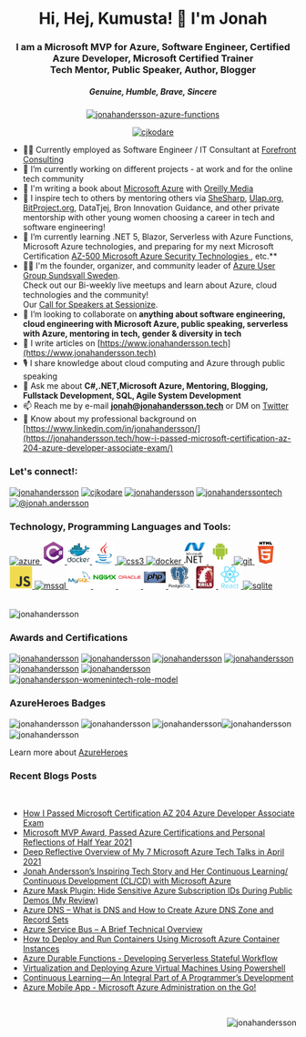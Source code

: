 <h1 align="center">Hi, Hej, Kumusta! 👋 I'm Jonah</h1>
<h3 align="center">I am a Microsoft MVP for Azure, Software Engineer, Certified Azure Developer, Microsoft Certified Trainer <br> Tech Mentor, Public Speaker, Author, Blogger</h3>
<h5 align="center">Genuine, Humble, Brave, Sincere </h5>
<p align="center"> <a href="https://www.jonahandersson.tech" target="blank"><img src="https://jonahsstorage.blob.core.windows.net/jcaphotos/JonahAndersson_AzureFunctions.jpg" width="100px" alt="jonahandersson-azure-functions" /></a> </p>
<p align="center"> <a href="https://twitter.com/cjkodare" target="blank"><img src="https://img.shields.io/twitter/follow/cjkodare?logo=twitter&style=for-the-badge" alt="cjkodare" /></a> </p>

- :woman_technologist: Currently employed as Software Engineer / IT Consultant at <a href="https://www.forefront.se" target="_blank">Forefront Consulting</a>
- 🔭 I’m currently working on different projects - at work and for the online tech community
- 📖 I'm writing a book about [Microsoft Azure](https://azure.microsoft.com/en-us/?WT.mc_id=AZ-MVP-5004251) with [Oreilly Media](https://www.oreilly.com/pub/au/8433)
- 👯 I inspire tech to others by mentoring others via [SheSharp](https://www.shesharp.co/mentorship-program/), [Ulap.org](https://www.ulap.org/jonah-anderssons-inspiring-tech-story-and-her-continuous-learning-continuous-development-cl-cd-with-microsoft-azure/), [BitProject.org](https://www.bitproject.org/serverless), DataTjej, Bron Innovation Guidance, and other private mentorship with other young women choosing a career in tech and software engineering! 
- 🌱 I’m currently learning .NET 5, Blazor, Serverless with Azure Functions, Microsoft Azure technologies, and preparing for my next Microsoft Certification <a href="https://docs.microsoft.com/en-us/learn/certifications/exams/az-500?WT.mc_id=AZ-MVP-5004251" target="blank"> AZ-500 Microsoft Azure Security Technologies </a>, etc.**
- :woman_technologist: I'm the founder, organizer, and community leader of [Azure User Group Sundsvall Sweden](https://www.meetup.com/azureusergroupsundsvallsverige). </br>
Check out our Bi-weekly live meetups and learn about Azure, cloud technologies and the community!  </br>
Our <a href="https://sessionize.com/azure-user-group-sundsvall-sweden-cfp-2021" target="_blank">Call for Speakers at Sessionize</a>. 
- 👯 I’m looking to collaborate on **anything about software engineering, cloud engineering with Microsoft Azure, public speaking, serverless with Azure, mentoring in tech, gender & diversity in tech**
- 📝 I write articles on [https://www.jonahandersson.tech](https://www.jonahandersson.tech)
- 🎙️  I share knowledge about cloud computing and Azure through public speaking 
- 💬 Ask me about **C#,.NET,Microsoft Azure, Mentoring, Blogging, Fullstack Development, SQL, Agile System Development**
- 📫 Reach me by e-mail  **jonah@jonahandersson.tech** or DM on [Twitter](https://www.twitter.com/cjkodare)
- 📄 Know about my professional background on [https://www.linkedin.com/in/jonahandersson/](https://jonahandersson.tech/how-i-passed-microsoft-certification-az-204-azure-developer-associate-exam/)

<h3 align="left">Let's connect!:</h3>
<p align="left">
<a href="https://dev.to/jonahandersson" target="blank"><img align="center" src="https://cdn.jsdelivr.net/npm/simple-icons@3.0.1/icons/dev-dot-to.svg" alt="jonahandersson" height="30" width="40" /></a>
<a href="https://twitter.com/cjkodare" target="blank"><img align="center" src="https://raw.githubusercontent.com/rahuldkjain/github-profile-readme-generator/master/src/images/icons/Social/twitter.svg" alt="cjkodare" height="30" width="40" /></a>
<a href="https://linkedin.com/in/jonahandersson" target="blank"><img align="center" src="https://raw.githubusercontent.com/rahuldkjain/github-profile-readme-generator/master/src/images/icons/Social/linked-in-alt.svg" alt="jonahandersson" height="30" width="40" /></a>
<a href="https://fb.com/jonahanderssontech" target="blank"><img align="center" src="https://raw.githubusercontent.com/rahuldkjain/github-profile-readme-generator/master/src/images/icons/Social/facebook.svg" alt="jonahanderssontech" height="30" width="40" /></a>
<a href="https://medium.com/@jonah.andersson" target="blank"><img align="center" src="https://raw.githubusercontent.com/rahuldkjain/github-profile-readme-generator/master/src/images/icons/Social/medium.svg" alt="@jonah.andersson" height="30" width="40" /></a>
</p>

<h3 align="left">Technology, Programming Languages and Tools:</h3>

<p align="left"> </a> <a href="https://azure.microsoft.com/en-in/" target="_blank"> <img src="https://swimburger.net/media/fbqnp2ie/azure.svg" alt="azure" width="40" height="40"/> </a> <a href="https://www.w3schools.com/cs/" target="_blank"> <img src="https://raw.githubusercontent.com/devicons/devicon/master/icons/csharp/csharp-original.svg" alt="csharp" width="40" height="40"/> </a> 
<a href="https://www.docker.com/" target="_blank"> <img src="https://raw.githubusercontent.com/devicons/devicon/master/icons/docker/docker-original-wordmark.svg" alt="docker" width="40" height="40"/> </a> <a href="https://dotnet.microsoft.com/" target="_blank">
  <a href="https://www.java.com" target="_blank"> <img src="https://raw.githubusercontent.com/devicons/devicon/master/icons/java/java-original.svg" alt="java" width="40" height="40"/> </a>
<a href="https://www.w3schools.com/css/" target="_blank"> <img src="https://cdn.worldvectorlogo.com/logos/dot-net-core-7.svg" alt="css3" width="40" height="40"/> </a>
<a href="https://www.docker.com/" target="_blank"> <img src="https://www.pinclipart.com/picdir/middle/223-2230502_knockout-js-clipart.png" alt="docker" width="40" height="40"/> </a> <a href="https://dotnet.microsoft.com/" target="_blank"> <img src="https://raw.githubusercontent.com/devicons/devicon/master/icons/dot-net/dot-net-original-wordmark.svg" alt="dotnet" width="40" height="40"/> </a> <a href="https://developer.android.com" target="_blank"> <img src="https://raw.githubusercontent.com/devicons/devicon/master/icons/android/android-original-wordmark.svg" alt="android" width="40" height="40"/> <a href="https://git-scm.com/" target="_blank"> <img src="https://www.vectorlogo.zone/logos/git-scm/git-scm-icon.svg" alt="git" width="40" height="40"/> </a> <a href="https://www.w3.org/html/" target="_blank"> <img src="https://raw.githubusercontent.com/devicons/devicon/master/icons/html5/html5-original-wordmark.svg" alt="html5" width="40" height="40"/> </a>  <a href="https://developer.mozilla.org/en-US/docs/Web/JavaScript" target="_blank"> <img src="https://raw.githubusercontent.com/devicons/devicon/master/icons/javascript/javascript-original.svg" alt="javascript" width="40" height="40"/> </a> <a href="https://www.microsoft.com/en-us/sql-server" target="_blank"> <img src="https://www.svgrepo.com/show/303229/microsoft-sql-server-logo.svg" alt="mssql" width="40" height="40"/> </a> <a href="https://www.mysql.com/" target="_blank"> <img src="https://raw.githubusercontent.com/devicons/devicon/master/icons/mysql/mysql-original-wordmark.svg" alt="mysql" width="40" height="40"/> </a> <a href="https://www.nginx.com" target="_blank"> <img src="https://raw.githubusercontent.com/devicons/devicon/master/icons/nginx/nginx-original.svg" alt="nginx" width="40" height="40"/> </a> <a href="https://www.oracle.com/" target="_blank"> <img src="https://raw.githubusercontent.com/devicons/devicon/master/icons/oracle/oracle-original.svg" alt="oracle" width="40" height="40"/> </a> <a href="https://www.php.net" target="_blank"> <img src="https://raw.githubusercontent.com/devicons/devicon/master/icons/php/php-original.svg" alt="php" width="40" height="40"/> </a> <a href="https://www.postgresql.org" target="_blank"> <img src="https://raw.githubusercontent.com/devicons/devicon/master/icons/postgresql/postgresql-original-wordmark.svg" alt="postgresql" width="40" height="40"/> </a> <a href="https://rubyonrails.org" target="_blank"> <img src="https://raw.githubusercontent.com/devicons/devicon/master/icons/rails/rails-original-wordmark.svg" alt="rails" width="40" height="40"/> </a> <a href="https://reactjs.org/" target="_blank"> <img src="https://raw.githubusercontent.com/devicons/devicon/master/icons/react/react-original-wordmark.svg" alt="react" width="40" height="40"/> </a> <a href="https://www.sqlite.org/" target="_blank"> <img src="https://www.vectorlogo.zone/logos/sqlite/sqlite-icon.svg" alt="sqlite" width="40" height="40"/> </a> </p>
  
<br>
  
<img align="center" src="https://github-readme-stats.vercel.app/api/top-langs?username=jonahandersson&show_icons=true&locale=en&layout=compact" alt="jonahandersson" />
<!-- <p>&nbsp;<img align="center" src="https://github-readme-stats.vercel.app/api?username=jonahandersson&show_icons=true&locale=en" alt="jonahandersson" /></p>  --->
<br>  
  
<h3 align="left">Awards and Certifications</h3>
<p align="left">
<a href="https://www.credly.com/badges/aba0a161-e5db-4212-aab9-724ffd5458ec" target="blank"><img align="center" src="https://jatechsitestorage.blob.core.windows.net/public/azure-fundamentals-badge-transparent_150x150.png" width="100px" alt="jonahandersson" /></a>
 <a href="https://mvp.microsoft.com/en-us/PublicProfile/5004251?fullName=Jonah%20%20Andersson" target="blank"><img align="center" src="https://azcdnendpointjonahanderssontech.azureedge.net/wp-content/uploads/mvp-banner-min-300x121.png" alt="jonahandersson" width="100px" /></a>
   <a href="https://www.credly.com/badges/738932e0-fa15-48ea-bec3-ffa8207542e6" target="blank"><img align="center" src="https://azcdnendpointjonahanderssontech.azureedge.net/wp-content/uploads/azure-developer-associate-JonahAndersson-150x150.png" width="100px" alt="jonahandersson" /></a>
     <a href="https://www.credential.net/profile/jonahandersson969104/wallet" width="100px" target="blank"><img align="center" src="https://azcdnendpointjonahanderssontech.azureedge.net/wp-content/uploads/CloudChampionBadge-150x150.png" width="100px" alt="jonahandersson" /></a>
      <a href="https://www.credly.com/badges/0f71d089-af09-4b0b-adf3-8337d885aa97" width="100px" target="blank"><img align="center" src="https://azdurablefunctionstorage.blob.core.windows.net/blogcontent/MCT-Microsoft_Certified_Trainer-150x150.png" width="100px" alt="jonahandersson" /></a>
        <a href="https://www.jonahandersson.tech" width="100px" target="blank"><img align="center" src="https://azcdnendpointjonahanderssontech.azureedge.net/wp-content/uploads/NordicWomenAwardsNominee.png" width="100px" alt="jonahandersson" /></a>
    <a href="https://www.jonahandersson.tech" width="100px" target="blank"><img align="center" src="https://azcdnendpointjonahanderssontech.azureedge.net/wp-content/uploads/nordicwomenintechawards_rolemodel.png" width="100px" alt="jonahandersson-womenintech-role-model" /></a>
  <br>
  <h3 align="left">AzureHeroes Badges</h3>
<p align="left">
<img align="center" src="https://azcdnendpointjonahanderssontech.azureedge.net/wp-content/uploads/jonahanderssonbadgercontenthero.jpg" alt="jonahandersson" width="100" height="100"/>
<img align="center" src="https://azcdnendpointjonahanderssontech.azureedge.net/wp-content/uploads/jonahanderssonbadgerinclusiveleader.jpg" alt="jonahandersson" width="100" height="100"/>
<img align="center" src="https://azcdnendpointjonahanderssontech.azureedge.net/wp-content/uploads/jonahanderssonbadgermentor.jpg" alt="jonahandersson" width="100" height="100"/><img align="center" src="https://azcdnendpointjonahanderssontech.azureedge.net/wp-content/uploads/jonahanderssonbadgerkudos.jpg" alt="jonahandersson" width="100" height="100"/><img align="center" src="https://azcdnendpointjonahanderssontech.azureedge.net/wp-content/uploads/jonahanderssonbadgerlearner.jpg" alt="jonahandersson" width="100" height="100"/>

<p>Learn more about <a href="https://www.microsoft.com/skills/azureheroes" target="blank">AzureHeroes</a> </p>

  <h3>Recent Blogs Posts </h3> 
  <br>
<!-- BLOG-POST-LIST:START -->
<ul>
  <li> <a href="https://jonahandersson.tech/how-i-passed-microsoft-certification-az-204-azure-developer-associate-exam/" target="blank">How I Passed Microsoft Certification AZ 204 Azure Developer Associate Exam</a> </li>
      <li> <a href="https://jonahandersson.tech/microsoft-mvp-award-passed-azure-certifications-and-personal-reflections-of-half-year-2021/" target="blank">Microsoft MVP Award, Passed Azure Certifications and Personal Reflections of Half Year 2021</a> </li>
    <li> <a href="https://jonahandersson.tech/deep-reflective-overview-of-my-7-microsoft-azure-tech-talks-in-april-2021/" target="blank">Deep Reflective Overview of My 7 Microsoft Azure Tech Talks in April 2021</a> </li>
      <li> <a href="https://www.ulap.org/jonah-anderssons-inspiring-tech-story-and-her-continuous-learning-continuous-development-cl-cd-with-microsoft-azure/" target="blank">Jonah Andersson’s Inspiring Tech Story and Her Continuous Learning/ Continuous Development (CL/CD) with Microsoft Azure</a> </li>
       <li> <a href="https://jonahandersson.tech/azure-mask-chrome-plugin-hide-sensitive-azure-subscription-ids-during-public-demos-my-review/" target="blank">Azure Mask Plugin: Hide Sensitive Azure Subscription IDs During Public Demos (My Review)</a> </li>
      <li> <a href="https://jonahandersson.tech/azure-dns-how-to-create-dns-zone-and-record-set/" target="blank">Azure DNS – What is DNS and How to Create Azure DNS Zone and Record Sets</a> </li>
    <li> <a href="https://jonahandersson.tech/azure-service-bus-a-technical-overview/" target="blank">Azure Service Bus – A Brief Technical Overview</a> </li>
    <li> <a href="https://dev.to/jonahandersson/how-to-deploy-containers-in-microsoft-azure-container-instances-4nab" target="blank">How to Deploy and Run Containers Using Microsoft Azure Container Instances</a> </li>
     <li> <a href="https://dev.to/jonahandersson/azure-durable-functions-developing-serverless-stateful-workflow-4787" target="blank">Azure Durable Functions - Developing Serverless Stateful Workflow</a> </li>
     <li> <a href="https://dev.to/jonahandersson/virtualization-and-deploying-azure-virtual-machines-using-powershell-1l83" target="blank">Virtualization and Deploying Azure Virtual Machines Using Powershell</a> </li>
      <li> <a href="https://medium.com/@jonah.andersson/continuous-learning-an-integral-part-of-a-programmers-development-42dc02d36c88" target="blank">Continuous Learning — An Integral Part of A Programmer’s Development</a> </li>
        <li> <a href="https://dev.to/jonahandersson/azure-mobile-app-microsoft-azure-administration-on-the-go-m14" target="blank">Azure Mobile App - Microsoft Azure Administration on the Go!</a> </li>
 <ul>
<!-- BLOG-POST-LIST:END -->
<br>
<p align="right"> <img src="https://komarev.com/ghpvc/?username=jonahandersson&label=Profile%20views&color=0e75b6&style=flat" alt="jonahandersson" /> </p>
